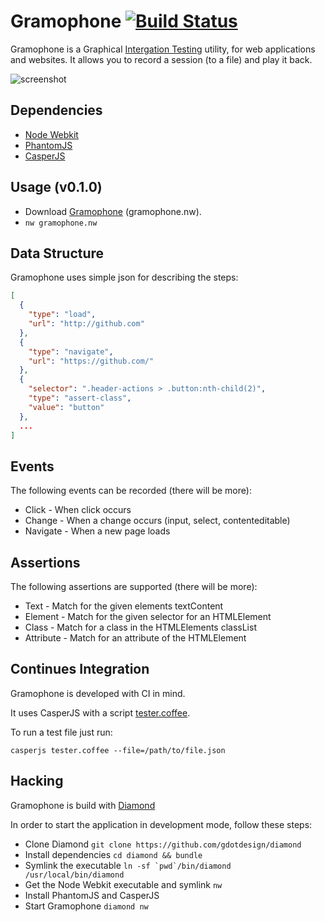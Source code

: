 # Gramophone [![Build Status](https://travis-ci.org/gdotdesign/gramophone.png?branch=master)](https://travis-ci.org/gdotdesign/gramophone)

Gramophone is a Graphical [Intergation Testing](http://en.wikipedia.org/wiki/Integration_testing) utility, for web applications
and websites. It allows you to record a session (to a file) and play it back.

![screenshot](http://dl.dropbox.com/u/157845/gramophone/screenshot.png)

## Dependencies
  * [Node Webkit](https://github.com/rogerwang/node-webkit)
  * [PhantomJS](http://phantomjs.org/)
  * [CasperJS](http://casperjs.org/)

## Usage (v0.1.0)
  * Download [Gramophone](http://dl.dropbox.com/u/157845/gramophone/gramophone.nw) (gramophone.nw).
  * `nw gramophone.nw`

## Data Structure
Gramophone uses simple json for describing the steps:
```json
[
  {
    "type": "load",
    "url": "http://github.com"
  },
  {
    "type": "navigate",
    "url": "https://github.com/"
  },
  {
    "selector": ".header-actions > .button:nth-child(2)",
    "type": "assert-class",
    "value": "button"
  },
  ...
]
```

## Events
The following events can be recorded (there will be more):
  * Click - When click occurs
  * Change - When a change occurs (input, select, contenteditable)
  * Navigate - When a new page loads

## Assertions
The following assertions are supported (there will be more):
  * Text - Match for the given elements textContent
  * Element - Match for the given selector for an HTMLElement
  * Class - Match for a class in the HTMLElements classList
  * Attribute - Match for an attribute of the HTMLElement

## Continues Integration
Gramophone is developed with CI in mind.

It uses CasperJS with a script [tester.coffee](https://raw.github.com/gdotdesign/gramophone/master/public/js/tester.coffee).

To run a test file just run:

`casperjs tester.coffee --file=/path/to/file.json`

## Hacking
Gramophone is build with [Diamond](https://github.com/gdotdesign/diamond)

In order to start the application in development mode, follow these steps:
  * Clone Diamond `git clone https://github.com/gdotdesign/diamond`
  * Install dependencies `cd diamond && bundle`
  * Symlink the executable ```ln -sf `pwd`/bin/diamond /usr/local/bin/diamond```
  * Get the Node Webkit executable and symlink `nw`
  * Install PhantomJS and CasperJS
  * Start Gramophone `diamond nw`
